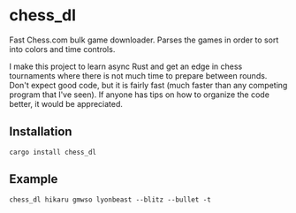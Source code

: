 # chess_dl
Fast Chess.com bulk game downloader. Parses the games in order to sort into colors and time controls.

I make this project to learn async Rust and get an edge in chess tournaments where there is not much time to prepare between rounds. Don't expect good code, but it is fairly fast (much faster than any competing program that I've seen). If anyone has tips on how to organize the code better, it would be appreciated.

## Installation
```
cargo install chess_dl
```

## Example

```
chess_dl hikaru gmwso lyonbeast --blitz --bullet -t
```
